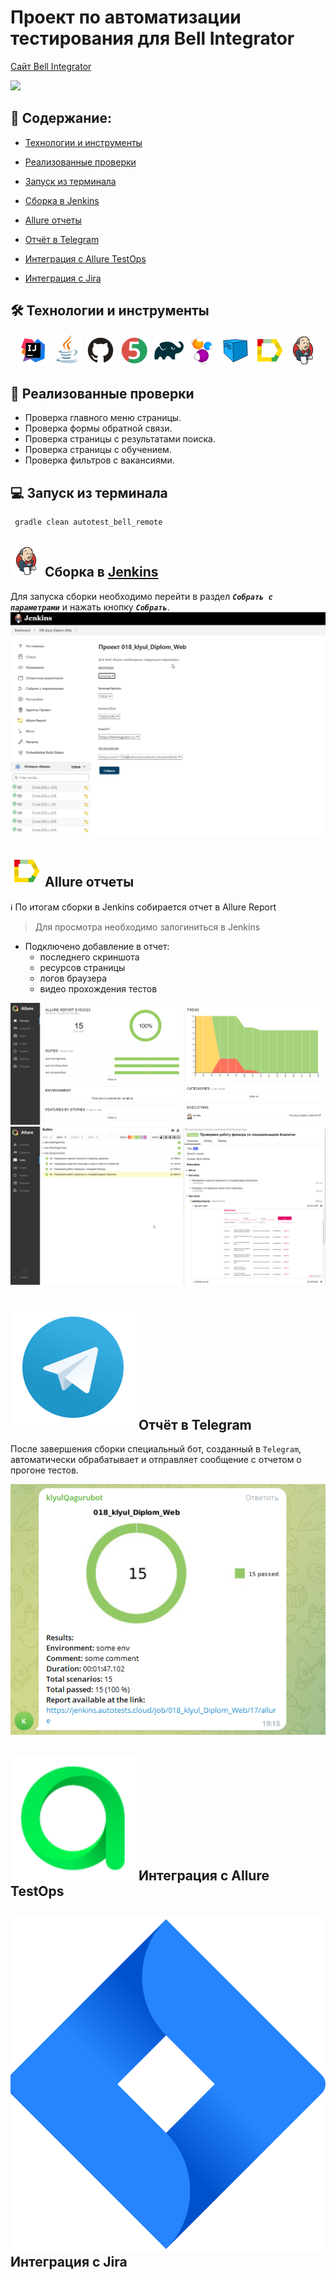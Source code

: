 # Проект по автоматизации тестирования для Bell Integrator
<a target="_blank" href="https://bellintegrator.ru/">Cайт Bell Integrator</a>

<image src=https://bellintegrator.ru/catalog/view/theme/bellOne/image/logo_BellIntegrator_rus.svg>

## :pushpin: <a id="list"></a> Содержание:

* <a href="#tools">Технологии и инструменты</a>

* <a href="#cases">Реализованные проверки</a>

* <a href="#console">Запуск из терминала</a>
  
* <a href="#jenkins">Сборка в Jenkins</a>

* <a href="#allure">Allure отчеты</a>

* <a href="#telegram">Отчёт в Telegram</a>

* <a href="#testops">Интеграция с Allure TestOps</a>

* <a href="#jira">Интеграция с Jira</a>


## :hammer_and_wrench: <a id="tools"></a> Технологии и инструменты
<p align="center">
<a href="https://www.jetbrains.com/idea/"><img src="images/Idea.svg" width="50" height="50"  alt="IDEA"/></a>
<a href="https://www.java.com/"><img src="images/Java.svg" width="50" height="50"  alt="Java"/></a>
<a href="https://github.com/"><img src="images/GitHub.svg" width="50" height="50"  alt="Github"/></a>
<a href="https://junit.org/junit5/"><img src="images/Junit5.svg" width="50" height="50"  alt="JUnit 5"/></a>
<a href="https://gradle.org/"><img src="images/Gradle.svg" width="50" height="50"  alt="Gradle"/></a>
<a href="https://selenide.org/"><img src="images/Selenide.svg" width="50" height="50"  alt="Selenide"/></a>
<a href="https://aerokube.com/selenoid/"><img src="images/Selenoid.svg" width="50" height="50"  alt="Selenoid"/></a>
<a href="https://github.com/allure-framework/allure2"><img src="images/Allure.svg" width="50" height="50"  alt="Allure"/></a>
<a href="https://www.jenkins.io/"><img src="images/Jenkins.svg" width="50" height="50"  alt="Jenkins"/></a>
</p>



## :scroll: Реализованные проверки
* Проверка главного меню страницы.
* Проверка формы обратной связи.
* Проверка страницы с результатами поиска.
* Проверка страницы с обучением.
* Проверка фильтров с вакансиями.

## :computer: Запуск из терминала
```bash
 gradle clean autotest_bell_remote
```

## <a href="https://www.jenkins.io/"><img src="images/Jenkins.svg" width="50" height="50"  alt="Jenkins"/></a> Сборка в [Jenkins](https://jenkins.autotests.cloud/job/018_klyul_Diplom_Web/)

Для запуска сборки необходимо перейти в раздел <code><strong>*Собрать с параметрами*</strong></code> и нажать кнопку <code><strong>*Собрать*</strong></code>.
<a href="https://jenkins.autotests.cloud/job/018_klyul_Diplom_Web/#"><img src="images/jenkins.png" alt="jenkins"/></a>
<p align="center">
</p>


## <a href="https://github.com/allure-framework/allure2"><img src="images/Allure.svg" width="50" height="50"  alt="Allure"/></a> Allure отчеты
:information_source: По итогам сборки в Jenkins собирается отчет в Allure Report
> Для просмотра необходимо залогиниться в Jenkins
* Подключено добавление в отчет:
    - последнего скриншота
    - ресурсов страницы
    - логов браузера
    - видео прохождения тестов
<p align="center">
<img src="images/allurereport1.png">
<img src="images/allurereport2.png">
</p>


## <img src="images/Telegram.svg"> Отчёт в Telegram 
После завершения сборки специальный бот, созданный в <code>Telegram</code>, автоматически обрабатывает и отправляет сообщение с отчетом о прогоне тестов.

<p align="center">
<img src="images/tgbot.png">

## <img src="images/Allure_TO.svg"> Интеграция с Allure TestOps

## <img src="images/jira-logo.svg"> Интеграция с Jira

